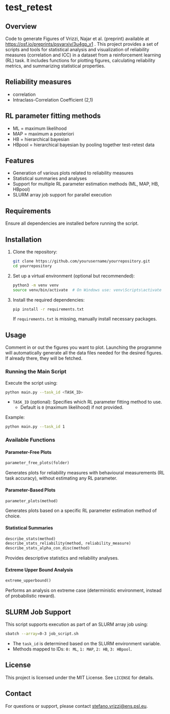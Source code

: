 # test_retest

## Overview
Code to generate Figures of Vrizzi, Najar et al. (preprint) available at https://osf.io/preprints/psyarxiv/3u4gp_v1 . This project provides a set of scripts and tools for statistical analysis and visualization of reliability measures (correlation and ICC) in a dataset from a reinforcement learning (RL) task. It includes functions for plotting figures, calculating reliability metrics, and summarizing statistical properties.

## Reliability measures
- correlation
- Intraclass-Correlation Coefficient (2,1)

## RL parameter fitting methods
- ML = maximum likelihood
- MAP = maximum a posteriori
- HB = hierarchical bayesian
- HBpool = hierarchical bayesian by pooling together test-retest data

## Features
- Generation of various plots related to reliability measures
- Statistical summaries and analyses
- Support for multiple RL parameter estimation methods (ML, MAP, HB, HBpool)
- SLURM array job support for parallel execution

## Requirements

Ensure all dependencies are installed before running the script.

## Installation
1. Clone the repository:
   ```sh
   git clone https://github.com/yourusername/yourrepository.git
   cd yourrepository
   ```
2. Set up a virtual environment (optional but recommended):
   ```sh
   python3 -m venv venv
   source venv/bin/activate  # On Windows use: venv\Scripts\activate
   ```
3. Install the required dependencies:
   ```sh
   pip install -r requirements.txt
   ```
   If `requirements.txt` is missing, manually install necessary packages.

## Usage

Comment in or out the figures you want to plot. Launching the programme will automatically generate all the data files needed for the desired figures. If already there, they will be fetched.

### Running the Main Script
Execute the script using:
```sh
python main.py --task_id <TASK_ID>
```
- `TASK_ID` (optional): Specifies which RL parameter fitting method to use.
  - Default is `0` (maximum likelihood) if not provided.
  
Example:
```sh
python main.py --task_id 1
```

### Available Functions
#### Parameter-Free Plots
```python
parameter_free_plots(folder)
```
Generates plots for reliability measures with behavioural measurements (RL task accuracy), without estimating any RL parameter.

#### Parameter-Based Plots
```python
parameter_plots(method)
```
Generates plots based on a specific RL parameter estimation method of choice.

#### Statistical Summaries
```python
describe_stats(method)
describe_stats_reliability(method, reliability_measure)
describe_stats_alpha_con_disc(method)
```
Provides descriptive statistics and reliability analyses.

#### Extreme Upper Bound Analysis
```python
extreme_upperbound()
```
Performs an analysis on extreme case (deterministic environment, instead of probabilistic reward).

## SLURM Job Support
This script supports execution as part of an SLURM array job using:
```sh
sbatch --array=0-3 job_script.sh
```
- The `task_id` is determined based on the SLURM environment variable.
- Methods mapped to IDs: `0: ML`, `1: MAP`, `2: HB`, `3: HBpool`.

## License
This project is licensed under the MIT License. See `LICENSE` for details.

## Contact
For questions or support, please contact stefano.vrizzi@ens.psl.eu.

